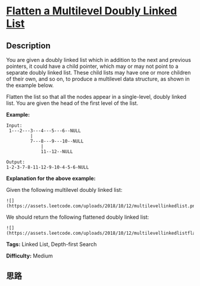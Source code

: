 # [Flatten a Multilevel Doubly Linked List][title]

## Description

You are given a doubly linked list which in addition to the next and previous
pointers, it could have a child pointer, which may or may not point to a
separate doubly linked list. These child lists may have one or more children
of their own, and so on, to produce a multilevel data structure, as shown in
the example below.

Flatten the list so that all the nodes appear in a single-level, doubly linked
list. You are given the head of the first level of the list.



**Example:**
            Input:     1---2---3---4---5---6--NULL             |             7---8---9---10--NULL                 |                 11--12--NULL        Output:    1-2-3-7-8-11-12-9-10-4-5-6-NULL    



**Explanation for the above example:**

Given the following multilevel doubly linked list:
            ![](https://assets.leetcode.com/uploads/2018/10/12/multilevellinkedlist.png)



We should return the following flattened doubly linked list:
            ![](https://assets.leetcode.com/uploads/2018/10/12/multilevellinkedlistflattened.png)


**Tags:** Linked List, Depth-first Search

**Difficulty:** Medium

## 思路

[title]: https://leetcode.com/problems/flatten-a-multilevel-doubly-linked-list
